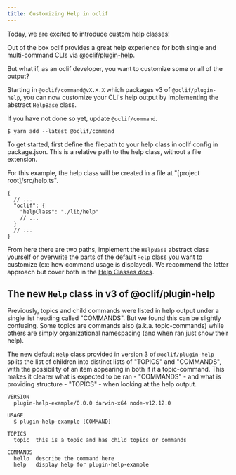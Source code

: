 ```yaml
---
title: Customizing Help in oclif
---
```


Today, we are excited to introduce custom help classes!

Out of the box oclif provides a great help experience for both single and multi-command CLIs via [@oclif/plugin-help](https://github.com/oclif/plugin-help).

But what if, as an oclif developer, you want to customize some or all of the output?

Starting in `@oclif/command@vX.X.X` which packages v3 of `@oclif/plugin-help`, you can now customize your CLI's help output by implementing the abstract `HelpBase` class.

If you have not done so yet, update `@oclif/command`.

```
$ yarn add --latest @oclif/command
```

To get started, first define the filepath to your help class in oclif config in package.json. This is a relative path to the help class, without a file extension.

For this example, the help class will be created in a file at "[project root]/src/help.ts".

```
{
  // ...
  "oclif": {
    "helpClass": "./lib/help"
    // ...
  }
  // ...
}
```

From here there are two paths, implement the `HelpBase` abstract class yourself or overwrite the parts of the default `Help` class you want to customize (ex: how command usage is displayed). We recommend the latter approach but cover both in the [Help Classes docs](../../docs/help_classes).


## The new `Help` class in v3 of @oclif/plugin-help

Previously, topics and child commands were listed in help output under a single list heading called "COMMANDS". But we found this can be slightly confusing. Some topics are commands also (a.k.a. topic-commands) while others are simply organizational namespacing (and when ran just show their help).

 The new default `Help` class provided in version 3 of `@oclif/plugin-help` splits the list of children into distinct lists of "TOPICS" and "COMMANDS", with the possibility of an item appearing in both if it a topic-command. This makes it clearer what is expected to be ran - "COMMANDS" - and what is providing structure - "TOPICS" - when looking at the help output.

```
VERSION
  plugin-help-example/0.0.0 darwin-x64 node-v12.12.0

USAGE
  $ plugin-help-example [COMMAND]

TOPICS
  topic  this is a topic and has child topics or commands

COMMANDS
  hello  describe the command here
  help   display help for plugin-help-example
```
